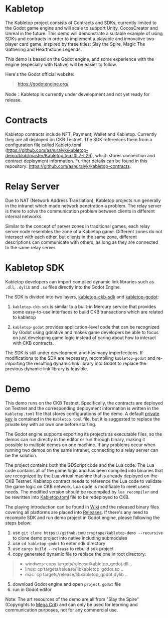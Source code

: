 # Kabletop

The Kabletop project consists of Contracts and SDKs, currently limited to the Godot game engine and will scale to support Unity, CocosCreator and Unreal in the future. This demo will demonstrate a suitable example of using SDKs and contracts in order to implement a playable and innovative two-player card game, inspired by three titles: Slay the Spire, Magic The Gathering and Hearthstone Legends.

This demo is based on the Godot engine, and some experience with the engine (especially with Native) will be easier to follow.

Here's the Godot official website:
> https://godotengine.org/

Node：Kabletop is currently under development and not yet ready for release.

# Contracts

Kabletop contracts include NFT, Payment, Wallet and Kabletop. Currently they are all deployed on CKB Testnet. The SDK references them from a configuration file called Kableto.toml (https://github.com/ashuralyk/kabletop-demo/blob/master/Kabletop.toml#L7-L26), which stores connection and contract deployment information. Further details can be found in this repository: https://github.com/ashuralyk/kabletop-contracts.

# Relay Server

Due to NAT (Network Address Translation), Kabletop projects run generally in the intranet which made network penetration a problem. The relay server is there to solve the communication problem between clients in different internal networks.

Similar to the concept of server zones in traditional games, each relay server node resembles the zone of a Kabletop game. Different zones do not intersect with each other, but clients in the same zone, different descriptions can communicate with others, as long as they are connected to the same relay server.


# Kabletop SDK

Kabletop developers can import compiled dynamic link libraries such as `.dll`, `.dylib` and `.so` files directly into the Godot Engine.

The SDK is divided into two layers, [kabletop-ckb-sdk](https://github.com/ashuralyk/kabletop-ckb-sdk) and [kabletop-godot](https://github.com/ashuralyk/kabletop-godot):

1. `kabletop-ckb-sdk` is similar to a built-in Mercury service that provides some easy-to-use interfaces to build CKB transactions which are related to kabletop

2. `kabletop-godot` provides application-level code that can be recognized by Godot using gdnative and makes game developers be able to focus on just developing game logic instead of caring about how to interact with CKB contracts.

The SDK is still under development and has many imperfections. If modifications to the SDK are necessary, recompiling `kabletop-godot` and re-importing the resulting dynamic link library into Godot to replace the previous dynamic link library is feasible.

# Demo

This demo runs on the CKB Testnet. Specifically, the contracts are deployed on Testnet and the corresponding deployment information is written in the `Kabletop.toml` file that stores configurations of the demo. A default [private key](https://github.com/ashuralyk/kabletop-demo/blob/master/Kabletop.toml#L5) is contained in the `Kabletop.toml` file, but it is suggested to replace the private key with an own one before starting.

The Godot engine supports exporting its projects as executable files, so the demos can run directly in the editor or run through binary, making it possible to multiple demos on one machine. If any problems occur when running two demos on the same intranet, connecting to a relay server can be the solution.

The project contains both the GDScript code and the Lua code. The Lua code contains all of the game logic and has been compiled into binaries that are recognized by the Lua virtual machine that is already deployed on the CKB Testnet. Kabletop contract needs to reference the Lua code to validate the game logic on CKB network. Lua code is modifiable to meet users' needs. The modified version should be recompiled by `lua_recompiler` and be rewritten into [Kabletop.toml](https://github.com/ashuralyk/kabletop-demo/blob/master/Kabletop.toml#L24-L26) file to be redeployed to CKB.

The playing introduction can be found in [Wiki](https://github.com/cryptape/kabletop-demo/wiki/%5BCHN%5D-How-to-play-with-demo) and the released binary files covering all platforms are placed into [Releases](https://github.com/cryptape/kabletop-demo/releases). If there's any need to recompile SDK and run demo project in Godot engine, please following the steps below:
1. use `git clone https://github.com/cryptape/kabletop-demo --recursive` to clone demo project into native including submodules
2. use `cd kabletop-godot` to enter sdk directory
3. use `cargo build --release` to rebuild sdk project
4. copy generated dynamic file to replace the one in root directory:
> * windwos: copy targets/release/kabletop_godot.dll ..
> * linux: cp targets/release/libkabletop_godot.so ..
> * mac: cp targets/release/libkabletop_godot.dylib ..
5. download Godot engine and open `project.godot` file
6. run in Godot editor

Note: The art resources of the demo are all from "Slay the Spire" (Copyrights to [Mega Crit](https://www.megacrit.com)) and can only be used for learning and communication purposes, not for any commercial use.
